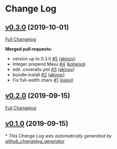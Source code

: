 # Change Log

## [v0.3.0](https://github.com/akinov/masu/tree/v0.3.0) (2019-10-01)
[Full Changelog](https://github.com/akinov/masu/compare/v0.2.0...v0.3.0)

**Merged pull requests:**

- version up to 0.3.0 [\#5](https://github.com/akinov/masu/pull/5) ([akinov](https://github.com/akinov))
- Integer prepend Masu [\#4](https://github.com/akinov/masu/pull/4) ([koheisg](https://github.com/koheisg))
- edit .coveralls.yml [\#3](https://github.com/akinov/masu/pull/3) ([akinov](https://github.com/akinov))
- bundle install [\#2](https://github.com/akinov/masu/pull/2) ([akinov](https://github.com/akinov))
- Fix full-width chars [\#1](https://github.com/akinov/masu/pull/1) ([oieioi](https://github.com/oieioi))

## [v0.2.0](https://github.com/akinov/masu/tree/v0.2.0) (2019-09-15)
[Full Changelog](https://github.com/akinov/masu/compare/v0.1.0...v0.2.0)

## [v0.1.0](https://github.com/akinov/masu/tree/v0.1.0) (2019-09-15)


\* *This Change Log was automatically generated by [github_changelog_generator](https://github.com/skywinder/Github-Changelog-Generator)*
